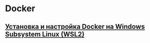 # Docker

## [Установка и настройка Docker на Windows Subsystem Linux (WSL2)](./01_Installing_and_configuring_Docker_on_Windows_Subsystem_Linux_(WSL2).md)
